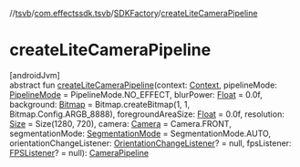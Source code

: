 //[tsvb](../../../index.md)/[com.effectssdk.tsvb](../index.md)/[SDKFactory](index.md)/[createLiteCameraPipeline](create-lite-camera-pipeline.md)

# createLiteCameraPipeline

[androidJvm]\
abstract fun [createLiteCameraPipeline](create-lite-camera-pipeline.md)(context: [Context](https://developer.android.com/reference/kotlin/android/content/Context.html), pipelineMode: [PipelineMode](../../com.effectssdk.tsvb.pipeline/-pipeline-mode/index.md) = PipelineMode.NO_EFFECT, blurPower: [Float](https://kotlinlang.org/api/latest/jvm/stdlib/kotlin-stdlib/kotlin/-float/index.html) = 0.0f, background: [Bitmap](https://developer.android.com/reference/kotlin/android/graphics/Bitmap.html) = Bitmap.createBitmap(1, 1, Bitmap.Config.ARGB_8888), foregroundAreaSize: [Float](https://kotlinlang.org/api/latest/jvm/stdlib/kotlin-stdlib/kotlin/-float/index.html) = 0.0f, resolution: [Size](https://developer.android.com/reference/kotlin/android/util/Size.html) = Size(1280, 720), camera: [Camera](../-camera/index.md) = Camera.FRONT, segmentationMode: [SegmentationMode](../../com.effectssdk.tsvb.pipeline/-segmentation-mode/index.md) = SegmentationMode.AUTO, orientationChangeListener: [OrientationChangeListener](../../com.effectssdk.tsvb.pipeline/-orientation-change-listener/index.md)? = null, fpsListener: [FPSListener](../-f-p-s-listener/index.md)? = null): [CameraPipeline](../../com.effectssdk.tsvb.pipeline/-camera-pipeline/index.md)
